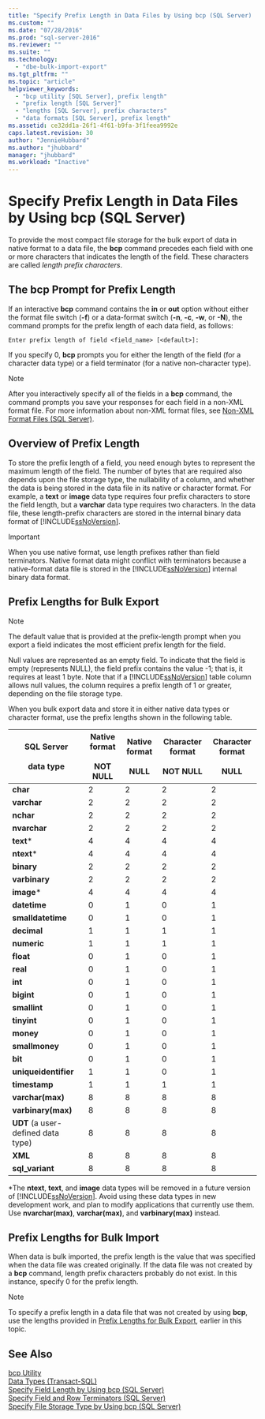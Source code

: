 ```yaml
---
title: "Specify Prefix Length in Data Files by Using bcp (SQL Server) | Microsoft Docs"
ms.custom: ""
ms.date: "07/28/2016"
ms.prod: "sql-server-2016"
ms.reviewer: ""
ms.suite: ""
ms.technology: 
  - "dbe-bulk-import-export"
ms.tgt_pltfrm: ""
ms.topic: "article"
helpviewer_keywords: 
  - "bcp utility [SQL Server], prefix length"
  - "prefix length [SQL Server]"
  - "lengths [SQL Server], prefix characters"
  - "data formats [SQL Server], prefix length"
ms.assetid: ce32dd1a-26f1-4f61-b9fa-3f1feea9992e
caps.latest.revision: 30
author: "JennieHubbard"
ms.author: "jhubbard"
manager: "jhubbard"
ms.workload: "Inactive"
---
```

# Specify Prefix Length in Data Files by Using bcp (SQL Server)
  To provide the most compact file storage for the bulk export of data in native format to a data file, the **bcp** command precedes each field with one or more characters that indicates the length of the field. These characters are called *length prefix characters*.  
  
## The bcp Prompt for Prefix Length  
 If an interactive **bcp** command contains the **in** or **out** option without either the format file switch (**-f**) or a data-format switch (**-n**, **-c**, **-w**, or **-N**), the command prompts for the prefix length of each data field, as follows:  
  
 `Enter prefix length of field <field_name> [<default>]:`  
  
 If you specify 0, **bcp** prompts you for either the length of the field (for a character data type) or a field terminator (for a native non-character type).  
  
> [!NOTE]  
>  After you interactively specify all of the fields in a **bcp** command, the command prompts you save your responses for each field in a non-XML format file. For more information about non-XML format files, see [Non-XML Format Files &#40;SQL Server&#41;](../../relational-databases/import-export/non-xml-format-files-sql-server.md).  
  
## Overview of Prefix Length  
 To store the prefix length of a field, you need enough bytes to represent the maximum length of the field. The number of bytes that are required also depends upon the file storage type, the nullability of a column, and whether the data is being stored in the data file in its native or character format. For example, a **text** or **image** data type requires four prefix characters to store the field length, but a **varchar** data type requires two characters. In the data file, these length-prefix characters are stored in the internal binary data format of [!INCLUDE[ssNoVersion](../../includes/ssnoversion-md.md)].  
  
> [!IMPORTANT]  
>  When you use native format, use length prefixes rather than field terminators. Native format data might conflict with terminators because a native-format data file is stored in the [!INCLUDE[ssNoVersion](../../includes/ssnoversion-md.md)] internal binary data format.  
  
##  <a name="PrefixLengthsExport"></a> Prefix Lengths for Bulk Export  
  
> [!NOTE]  
>  The default value that is provided at the prefix-length prompt when you export a field indicates the most efficient prefix length for the field.  
  
 Null values are represented as an empty field. To indicate that the field is empty (represents NULL), the field prefix contains the value -1; that is, it requires at least 1 byte. Note that if a [!INCLUDE[ssNoVersion](../../includes/ssnoversion-md.md)] table column allows null values, the column requires a prefix length of 1 or greater, depending on the file storage type.  
  
 When you bulk export data and store it in either native data types or character format, use the prefix lengths shown in the following table.  
  
|SQL Server<br /><br /> data type|Native format<br /><br /> NOT NULL|Native format<br /><br /> NULL|Character format<br /><br /> NOT NULL|Character format<br /><br /> NULL|  
|------------------------------|--------------------------------|----------------------------|-----------------------------------|-------------------------------|  
|**char**|2|2|2|2|  
|**varchar**|2|2|2|2|  
|**nchar**|2|2|2|2|  
|**nvarchar**|2|2|2|2|  
|**text***|4|4|4|4|  
|**ntext***|4|4|4|4|  
|**binary**|2|2|2|2|  
|**varbinary**|2|2|2|2|  
|**image***|4|4|4|4|  
|**datetime**|0|1|0|1|  
|**smalldatetime**|0|1|0|1|  
|**decimal**|1|1|1|1|  
|**numeric**|1|1|1|1|  
|**float**|0|1|0|1|  
|**real**|0|1|0|1|  
|**int**|0|1|0|1|  
|**bigint**|0|1|0|1|  
|**smallint**|0|1|0|1|  
|**tinyint**|0|1|0|1|  
|**money**|0|1|0|1|  
|**smallmoney**|0|1|0|1|  
|**bit**|0|1|0|1|  
|**uniqueidentifier**|1|1|0|1|  
|**timestamp**|1|1|1|1|  
|**varchar(max)**|8|8|8|8|  
|**varbinary(max)**|8|8|8|8|  
|**UDT** (a user-defined data type)|8|8|8|8|  
|**XML**|8|8|8|8|  
|**sql_variant**|8|8|8|8|  
  
 \*The **ntext**, **text**, and **image** data types will be removed in a future version of [!INCLUDE[ssNoVersion](../../includes/ssnoversion-md.md)]. Avoid using these data types in new development work, and plan to modify applications that currently use them. Use **nvarchar(max)**, **varchar(max)**, and **varbinary(max)** instead.  
  
##  <a name="PrefixLengthsImport"></a> Prefix Lengths for Bulk Import  
 When data is bulk imported, the prefix length is the value that was specified when the data file was created originally. If the data file was not created by a **bcp** command, length prefix characters probably do not exist. In this instance, specify 0 for the prefix length.  
  
> [!NOTE]  
>  To specify a prefix length in a data file that was not created by using **bcp**, use the lengths provided in [Prefix Lengths for Bulk Export](#PrefixLengthsExport), earlier in this topic.  
  
## See Also  
 [bcp Utility](../../tools/bcp-utility.md)   
 [Data Types &#40;Transact-SQL&#41;](../../t-sql/data-types/data-types-transact-sql.md)   
 [Specify Field Length by Using bcp &#40;SQL Server&#41;](../../relational-databases/import-export/specify-field-length-by-using-bcp-sql-server.md)   
 [Specify Field and Row Terminators &#40;SQL Server&#41;](../../relational-databases/import-export/specify-field-and-row-terminators-sql-server.md)   
 [Specify File Storage Type by Using bcp &#40;SQL Server&#41;](../../relational-databases/import-export/specify-file-storage-type-by-using-bcp-sql-server.md)  
  
  

